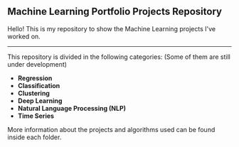 ## __Machine Learning Portfolio Projects Repository__

Hello! 
This is my repository to show the Machine Learning projects I've worked on.

---------------------------------------------------------
This repository is divided in the following categories:
(Some of them are still under development)

- __Regression__
- __Classification__
- __Clustering__
- __Deep Learning__
- __Natural Language Processing (NLP)__
- __Time Series__

More information about the projects and algorithms used can be found inside each folder.
